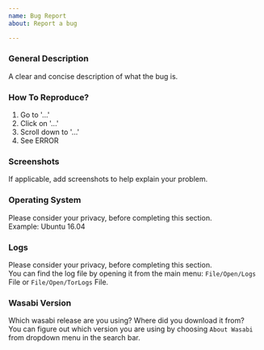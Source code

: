```yaml
---
name: Bug Report
about: Report a bug

---
```


### General Description

A clear and concise description of what the bug is.

### How To Reproduce?

1. Go to '...'
2. Click on '...'
3. Scroll down to '...'
4. See ERROR

### Screenshots

If applicable, add screenshots to help explain your problem.

### Operating System

Please consider your privacy, before completing this section.  
Example: Ubuntu 16.04

### Logs

Please consider your privacy, before completing this section.  
You can find the log file by opening it from the main menu: `File/Open/Logs` File or `File/Open/TorLogs` File.

### Wasabi Version

Which wasabi release are you using? Where did you download it from?  
You can figure out which version you are using by choosing `About Wasabi` from dropdown menu in the search bar.
